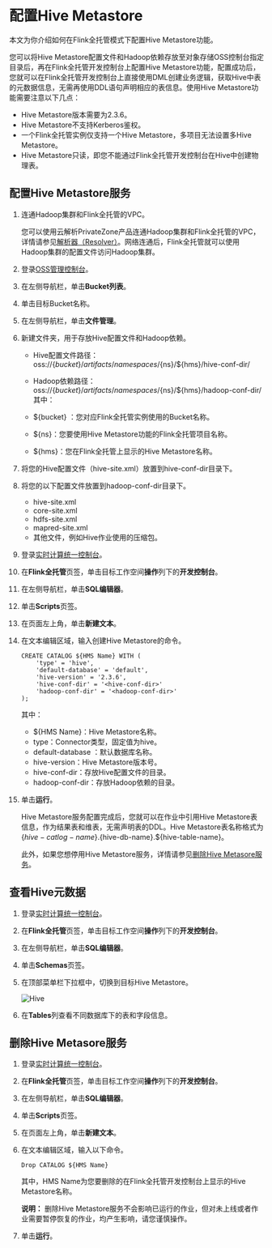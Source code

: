 # 配置Hive Metastore

本文为你介绍如何在Flink全托管模式下配置Hive Metastore功能。

您可以将Hive Metastore配置文件和Hadoop依赖存放至对象存储OSS控制台指定目录后，再在Flink全托管开发控制台上配置Hive Metastore功能，配置成功后，您就可以在Flink全托管开发控制台上直接使用DML创建业务逻辑，获取Hive中表的元数据信息，无需再使用DDL语句声明相应的表信息。使用Hive Metastore功能需要注意以下几点：

-   Hive Metastore版本需要为2.3.6。
-   Hive Metastore不支持Kerberos鉴权。
-   一个Flink全托管实例仅支持一个Hive Metastore，多项目无法设置多Hive Metastore。
-   Hive Metastore只读，即您不能通过Flink全托管开发控制台在Hive中创建物理表。

## 配置Hive Metastore服务

1.  连通Hadoop集群和Flink全托管的VPC。

    您可以使用云解析PrivateZone产品连通Hadoop集群和Flink全托管的VPC，详情请参见[解析器（Resolver）](/cn.zh-CN/用户指南/解析器（Resolver）.md)。网络连通后，Flink全托管就可以使用Hadoop集群的配置文件访问Hadoop集群。

2.  登录[OSS管理控制台](https://oss.console.aliyun.com/)。

3.  在左侧导航栏，单击**Bucket列表**。

4.  单击目标Bucket名称。

5.  在左侧导航栏，单击**文件管理**。

6.  新建文件夹，用于存放Hive配置文件和Hadoop依赖。

    -   Hive配置文件路径：oss://$\{bucket\}/artifacts/namespaces/$\{ns\}/$\{hms\}/hive-conf-dir/
    -   Hadoop依赖路径：oss://$\{bucket\}/artifacts/namespaces/$\{ns\}/$\{hms\}/hadoop-conf-dir/
    其中：

    -   $\{bucket\} ：您对应Flink全托管实例使用的Bucket名称。
    -   $\{ns\}：您要使用Hive Metastore功能的Flink全托管项目名称。
    -   $\{hms\}：您在Flink全托管上显示的Hive Metastore名称。
7.  将您的Hive配置文件（hive-site.xml）放置到hive-conf-dir目录下。

8.  将您的以下配置文件放置到hadoop-conf-dir目录下。

    -   hive-site.xml
    -   core-site.xml
    -   hdfs-site.xml
    -   mapred-site.xml
    -   其他文件，例如Hive作业使用的压缩包。
9.  登录[实时计算统一控制台](https://realtime-compute.console.aliyun.com/regions/cn-shanghai)。

10. 在**Flink全托管**页签，单击目标工作空间**操作**列下的**开发控制台**。

11. 在左侧导航栏，单击**SQL编辑器**。

12. 单击**Scripts**页签。

13. 在页面左上角，单击**新建文本**。

14. 在文本编辑区域，输入创建Hive Metastore的命令。

    ```
    CREATE CATALOG ${HMS Name} WITH (
        'type' = 'hive',
        'default-database' = 'default',
        'hive-version' = '2.3.6',
        'hive-conf-dir' = '<hive-conf-dir>'
        'hadoop-conf-dir' = '<hadoop-conf-dir>'
    );
    ```

    其中：

    -   $\{HMS Name\}：Hive Metastore名称。
    -   type：Connector类型，固定值为hive。
    -   default-database ：默认数据库名称。
    -   hive-version：Hive Metastore版本号。
    -   hive-conf-dir：存放Hive配置文件的目录。
    -   hadoop-conf-dir：存放Hadoop依赖的目录。
15. 单击**运行**。

    Hive Metastore服务配置完成后，您就可以在作业中引用Hive Metastore表信息，作为结果表和维表，无需声明表的DDL。Hive Metastore表名称格式为$\{hive-catlog-name\}.$\{hive-db-name\}.$\{hive-table-name\}。

    此外，如果您想停用Hive Metastore服务，详情请参见[删除Hive Metasore服务](#section_h4x_5t3_488)。


## 查看Hive元数据

1.  登录[实时计算统一控制台](https://realtime-compute.console.aliyun.com/regions/cn-shanghai)。

2.  在**Flink全托管**页签，单击目标工作空间**操作**列下的**开发控制台**。

3.  在左侧导航栏，单击**SQL编辑器**。

4.  单击**Schemas**页签。

5.  在顶部菜单栏下拉框中，切换到目标Hive Metastore。

    ![Hive](https://static-aliyun-doc.oss-cn-hangzhou.aliyuncs.com/assets/img/zh-CN/9556783061/p177086.png)

6.  在**Tables**列查看不同数据库下的表和字段信息。


## 删除Hive Metasore服务

1.  登录[实时计算统一控制台](https://realtime-compute.console.aliyun.com/regions/cn-shanghai)。

2.  在**Flink全托管**页签，单击目标工作空间**操作**列下的**开发控制台**。

3.  在左侧导航栏，单击**SQL编辑器**。

4.  单击**Scripts**页签。

5.  在页面左上角，单击**新建文本**。

6.  在文本编辑区域，输入以下命令。

    `Drop CATALOG ${HMS Name}`

    其中，HMS Name为您要删除的在Flink全托管开发控制台上显示的Hive Metastore名称。

    **说明：** 删除Hive Metastore服务不会影响已运行的作业，但对未上线或者作业需要暂停恢复的作业，均产生影响，请您谨慎操作。

7.  单击**运行**。


